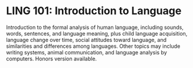 # LING 101: Introduction to Language

Introduction to the formal analysis of human language, including sounds, words, sentences, and language meaning, plus child language acquisition, language change over time, social attitudes toward language, and similarities and differences among languages. Other topics may include writing systems, animal communication, and language analysis by computers. Honors version available.